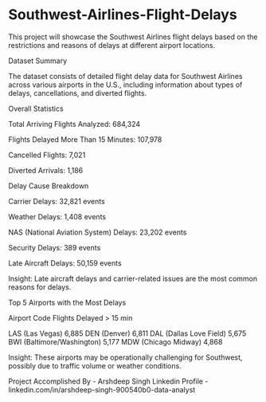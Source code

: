 # Southwest-Airlines-Flight-Delays
This project will showcase the Southwest Airlines flight delays based on the restrictions and reasons of delays at different airport locations.

Dataset Summary

The dataset consists of detailed flight delay data for Southwest Airlines across various airports in the U.S., including information about types of delays, cancellations, and diverted flights.

Overall Statistics

Total Arriving Flights Analyzed: 684,324

Flights Delayed More Than 15 Minutes: 107,978

Cancelled Flights: 7,021

Diverted Arrivals: 1,186


Delay Cause Breakdown

Carrier Delays: 32,821 events

Weather Delays: 1,408 events

NAS (National Aviation System) Delays: 23,202 events

Security Delays: 389 events

Late Aircraft Delays: 50,159 events


Insight: Late aircraft delays and carrier-related issues are the most common reasons for delays.

Top 5 Airports with the Most Delays

Airport Code	Flights Delayed > 15 min

LAS (Las Vegas)	6,885
DEN (Denver)	6,811
DAL (Dallas Love Field)	5,675
BWI (Baltimore/Washington)	5,177
MDW (Chicago Midway)	4,868


Insight: These airports may be operationally challenging for Southwest, possibly due to traffic volume or weather conditions.


Project Accomplished By - Arshdeep Singh
Linkedin Profile - linkedin.com/in/arshdeep-singh-900540b0-data-analyst
